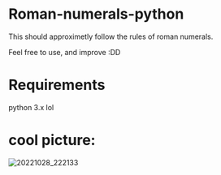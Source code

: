 # Roman-numerals-python

This should approximetly follow the rules of roman numerals.

Feel free to use, and improve :DD
# Requirements
python 3.x lol

# cool picture:
![20221028_222133](https://user-images.githubusercontent.com/116912414/198715948-b224a28f-2605-43d5-8db9-095dd3ec2d46.jpg)
